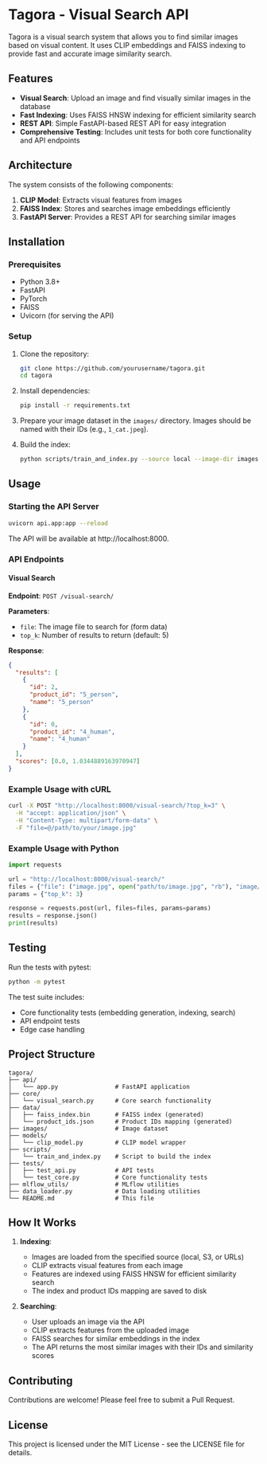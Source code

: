 # Tagora - Visual Search API

Tagora is a visual search system that allows you to find similar images based on visual content. It uses CLIP embeddings and FAISS indexing to provide fast and accurate image similarity search.

## Features

- **Visual Search**: Upload an image and find visually similar images in the database
- **Fast Indexing**: Uses FAISS HNSW indexing for efficient similarity search
- **REST API**: Simple FastAPI-based REST API for easy integration
- **Comprehensive Testing**: Includes unit tests for both core functionality and API endpoints

## Architecture

The system consists of the following components:

1. **CLIP Model**: Extracts visual features from images
2. **FAISS Index**: Stores and searches image embeddings efficiently
3. **FastAPI Server**: Provides a REST API for searching similar images

## Installation

### Prerequisites

- Python 3.8+
- FastAPI
- PyTorch
- FAISS
- Uvicorn (for serving the API)

### Setup

1. Clone the repository:
   ```bash
   git clone https://github.com/yourusername/tagora.git
   cd tagora
   ```

2. Install dependencies:
   ```bash
   pip install -r requirements.txt
   ```

3. Prepare your image dataset in the `images/` directory. Images should be named with their IDs (e.g., `1_cat.jpeg`).

4. Build the index:
   ```bash
   python scripts/train_and_index.py --source local --image-dir images/
   ```

## Usage

### Starting the API Server

```bash
uvicorn api.app:app --reload
```

The API will be available at http://localhost:8000.

### API Endpoints

#### Visual Search

**Endpoint**: `POST /visual-search/`

**Parameters**:
- `file`: The image file to search for (form data)
- `top_k`: Number of results to return (default: 5)

**Response**:
```json
{
  "results": [
    {
      "id": 2,
      "product_id": "5_person",
      "name": "5_person"
    },
    {
      "id": 0,
      "product_id": "4_human",
      "name": "4_human"
    }
  ],
  "scores": [0.0, 1.0344889163970947]
}
```

### Example Usage with cURL

```bash
curl -X POST "http://localhost:8000/visual-search/?top_k=3" \
  -H "accept: application/json" \
  -H "Content-Type: multipart/form-data" \
  -F "file=@/path/to/your/image.jpg"
```

### Example Usage with Python

```python
import requests

url = "http://localhost:8000/visual-search/"
files = {"file": ("image.jpg", open("path/to/image.jpg", "rb"), "image/jpeg")}
params = {"top_k": 3}

response = requests.post(url, files=files, params=params)
results = response.json()
print(results)
```

## Testing

Run the tests with pytest:

```bash
python -m pytest
```

The test suite includes:
- Core functionality tests (embedding generation, indexing, search)
- API endpoint tests
- Edge case handling

## Project Structure

```
tagora/
├── api/
│   └── app.py                # FastAPI application
├── core/
│   └── visual_search.py      # Core search functionality
├── data/
│   ├── faiss_index.bin       # FAISS index (generated)
│   └── product_ids.json      # Product IDs mapping (generated)
├── images/                   # Image dataset
├── models/
│   └── clip_model.py         # CLIP model wrapper
├── scripts/
│   └── train_and_index.py    # Script to build the index
├── tests/
│   ├── test_api.py           # API tests
│   └── test_core.py          # Core functionality tests
├── mlflow_utils/             # MLflow utilities
├── data_loader.py            # Data loading utilities
└── README.md                 # This file
```

## How It Works

1. **Indexing**:
   - Images are loaded from the specified source (local, S3, or URLs)
   - CLIP extracts visual features from each image
   - Features are indexed using FAISS HNSW for efficient similarity search
   - The index and product IDs mapping are saved to disk

2. **Searching**:
   - User uploads an image via the API
   - CLIP extracts features from the uploaded image
   - FAISS searches for similar embeddings in the index
   - The API returns the most similar images with their IDs and similarity scores

## Contributing

Contributions are welcome! Please feel free to submit a Pull Request.

## License

This project is licensed under the MIT License - see the LICENSE file for details.